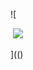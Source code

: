 ![

<img src="" one.rro.r="../../../../../../../img/onload/../../r89shi/r89shi.github.io/blob/master/teste.js">

<img src="<input type='text' value='123'>">


](()
